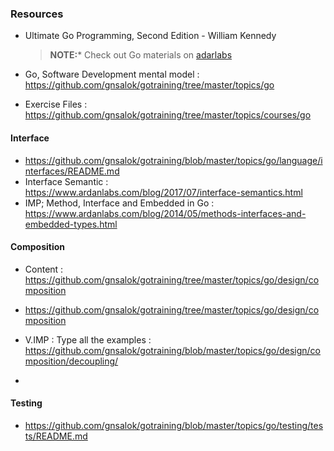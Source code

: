 
### Resources 

- Ultimate Go Programming, Second Edition -  William Kennedy
  > **NOTE:*** Check out Go materials on [adarlabs](https://www.ardanlabs.com/training/individual-on-demand/ultimate-go-bundle/)

- Go, Software Development mental model : https://github.com/gnsalok/gotraining/tree/master/topics/go
- Exercise Files : https://github.com/gnsalok/gotraining/tree/master/topics/courses/go



#### Interface 
- https://github.com/gnsalok/gotraining/blob/master/topics/go/language/interfaces/README.md
- Interface Semantic : https://www.ardanlabs.com/blog/2017/07/interface-semantics.html
- IMP; Method, Interface and Embedded in Go : https://www.ardanlabs.com/blog/2014/05/methods-interfaces-and-embedded-types.html


#### Composition
- Content : https://github.com/gnsalok/gotraining/tree/master/topics/go/design/composition
- https://github.com/gnsalok/gotraining/tree/master/topics/go/design/composition

- V.IMP : Type all the examples : https://github.com/gnsalok/gotraining/blob/master/topics/go/design/composition/decoupling/
- 



#### Testing 

- https://github.com/gnsalok/gotraining/blob/master/topics/go/testing/tests/README.md
